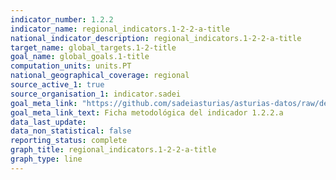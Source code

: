 ```yaml
---
indicator_number: 1.2.2
indicator_name: regional_indicators.1-2-2-a-title
national_indicator_description: regional_indicators.1-2-2-a-title
target_name: global_targets.1-2-title
goal_name: global_goals.1-title
computation_units: units.PT
national_geographical_coverage: regional
source_active_1: true
source_organisation_1: indicator.sadei
goal_meta_link: "https://github.com/sadeiasturias/asturias-datos/raw/develop/descargas/metodologia/1.2.2.a.pdf"
goal_meta_link_text: Ficha metodológica del indicador 1.2.2.a
data_last_update:  
data_non_statistical: false
reporting_status: complete
graph_title: regional_indicators.1-2-2-a-title
graph_type: line
---
```

